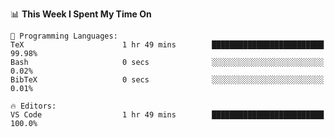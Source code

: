 <!--START_SECTION:waka-->
📊 **This Week I Spent My Time On** 

```text
💬 Programming Languages: 
TeX                      1 hr 49 mins        █████████████████████████   99.98% 
Bash                     0 secs              ░░░░░░░░░░░░░░░░░░░░░░░░░   0.02% 
BibTeX                   0 secs              ░░░░░░░░░░░░░░░░░░░░░░░░░   0.01%

🔥 Editors: 
VS Code                  1 hr 49 mins        █████████████████████████   100.0%

```


<!--END_SECTION:waka-->